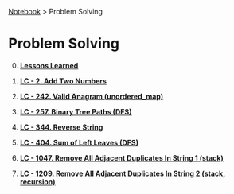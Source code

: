 <a href="../">Notebook</a> > Problem Solving

# Problem Solving



0. **<a href="./lessons-learned">Lessons Learned</a>**

1. **<a href="./lc-2-add-two-numbers">LC - 2. Add Two Numbers</a>**

2. **<a href="./lc-242-valid-anagram">LC - 242. Valid Anagram (unordered_map)</a>**

3. **<a href="./lc-257-binary-tree-paths">LC - 257. Binary Tree Paths (DFS)</a>**

4. **<a href="./lc-242-valid-anagram">LC - 344. Reverse String</a>**

5. **<a href="./lc-404-sum-of-left-leaves">LC - 404. Sum of Left Leaves (DFS)</a>**

6. **<a href="./lc-1047-remove-all-adjacent-duplicates-in-string-1">LC - 1047. Remove All Adjacent Duplicates In String 1 (stack)</a>**

7. **<a href="./lc-1209-remove-all-adjacent-duplicates-in-string-2">LC - 1209. Remove All Adjacent Duplicates In String 2 (stack, recursion)</a>**

   
